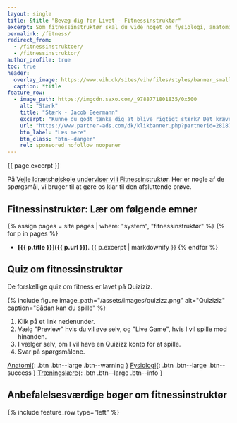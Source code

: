 ```yaml
---
layout: single
title: &title "Bevæg dig for Livet - Fitnessinstruktør"
excerpt: Som fitnessinstruktør skal du vide noget om fysiologi, anatomi, bevægelsesanalyse, øvelser, træningslære, kredsløbstræning, styrketræning, doping og træning af særlige målgrupper.
permalink: /fitness/
redirect_from:
  - /fitnessinstruktoer/
  - /fitnessinstruktor/
author_profile: true
toc: true
header:
  overlay_image: https://www.vih.dk/sites/vih/files/styles/banner_small/public/2K2A8073.JPG
  caption: *title
feature_row:
  - image_path: https://imgcdn.saxo.com/_9788771801835/0x500
    alt: "Stærk"
    title: "Stærk - Jacob Beermann"
    excerpt: "Kunne du godt tænke dig at blive rigtigt stærk? Det kræver den rette hjælp, og den kan du heldigvis få af Jacob Beermann med bogen \"Stærk\". Her får du en god og grundig introduktion til hvordan man styrketræner bedst."
    url: "https://www.partner-ads.com/dk/klikbanner.php?partnerid=28187&bannerid=43264&htmlurl=https://www.saxo.com/dk/staerk_jacob-beermann_haeftet_9788771801835"
    btn_label: "Læs mere"
    btn_class: "btn--danger"
    rel: sponsored nofollow noopener
---
```


{{ page.excerpt }}

På [Vejle Idrætshøjskole underviser vi i Fitnessinstruktør](https://www.vih.dk/fag/fitnessinstruktor). Her er nogle af de spørgsmål, vi bruger til at gøre os klar til den afsluttende prøve.

## Fitnessinstruktør: Lær om følgende emner

{% assign pages = site.pages | where: "system", "fitnessinstruktør" %}
{% for p in pages %}
- **[{{ p.title }}]({{ p.url }})**.
  {{ p.excerpt | markdownify }}
{% endfor %}

## Quiz om fitnessinstruktør

De forskellige quiz om fitness er lavet på Quiziziz.

{% include figure image_path="/assets/images/quizizz.png" alt="Quiziziz" caption="Sådan kan du spille" %}

1. Klik på et link nedenunder.
2. Vælg "Preview" hvis du vil øve selv, og "Live Game", hvis I vil spille mod hinanden.
3. I vælger selv, om I vil have en Quizizz konto for at spille.
4. Svar på spørgsmålene.

[Anatomi](https://quizizz.com/admin/quiz/5856b0c7aef9e6020e94438c){: .btn .btn--large .btn--warning }
[Fysiologi](https://quizizz.com/admin/quiz/5b995e2702a076001910328f){: .btn .btn--large .btn--success }
[Træningslære](https://quizizz.com/admin/quiz/5dd7a9787ce184001b624109){: .btn .btn--large .btn--info }

## Anbefalelsesværdige bøger om fitnessinstruktør

{% include feature_row type="left" %}
